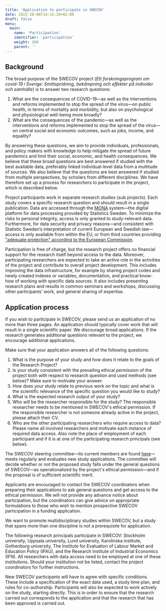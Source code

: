 ```yaml
---
title: 'Application to participate in SWECOV'
date: 2022-10-06T14:15:20+02:00
draft: false
menu:
  main:
    name: 'Participation'
    identifier: 'participation'
    weight: 200
    parent: ''
---
```


## Background

The broad purpose of the SWECOV project (*Ett forskningsprogram om covid-19 i Sverige: Smittspridning, bekämpning och effekter på individer och samhälle*) is to answer two research questions:

  1. What are the consequences of COVID-19—as well as the interventions and reforms implemented to stop the spread of the virus—on public health, in terms of mortality and morbidity, but also on psychological and physiological well-being more broadly?
  2. What are the consequences of the pandemic—as well as the interventions and reforms implemented to stop the spread of the virus—on central social and economic outcomes, such as jobs, income, and equality?

By answering these questions, we aim to provide individuals, professionals, and policy makers with knowledge to help mitigate the spread of future pandemics and limit their social, economic, and health consequences. We believe that these broad questions are best answered if studied with the best available data, preferably linked individual-level data from a multitude of sources. We also believe that the questions are best answered if studied from multiple perspectives, by scholars from different disciplines. We have therefore set up a process for researchers to participate in the project, which is described below.

Project participants work in separate research studies (sub projects). Each study covers a specific research question and should result in a single publication. Data are accessed through the [MONA](https://www.scb.se/en/services/ordering-data-and-statistics/ordering-microdata/mona--statistics-swedens-platform-for-access-to-microdata/) system—the digital platform for data processing provided by Statistics Sweden. To minimize the risks to personal integrity, access is only granted to study-relevant data. Furthermore, for data security and privacy reasons—and consistent with Statistic Sweden’s interpretation of current European and Swedish law—access is only available from within the EU, or from third countries providing ["adequate protection" according to the European Commission](https://ec.europa.eu/info/law/law-topic/data-protection/international-dimension-data-protection/adequacy-decisions_en).

Participation is free of charge, but the research project offers no financial support for the research itself beyond access to the data. Moreover, participating researchers are expected to take an active role in the activities of the project and contribute to overall project development. This includes improving the data infrastructure, for example by sharing project codes and newly created indexes or variables, documentation, and practical know-how of working with specific data sources. It also includes presenting research plans and results in common seminars and workshops, discussing other participants’ work, and general sharing of expertise.

## Application process

If you wish to participate in SWECOV, please send us an application of no more than three pages. An application should typically cover work that will result in a single scientific paper. We discourage broad applications. If the research generates additional questions relevant to the project, we encourage additional applications.

Make sure that your application answers all of the following questions:

  1. What is the purpose of your study and how does it relate to the goals of the Research Project?
  2. Is your study consistent with the prevailing ethical permission of the project both with respect to research question and used methods (see below)? Make sure to motivate your answer.
  3. How does your study relate to previous work on the topic and what is the scientific relevance of the specific question you would like to study?
  4. What is the expected research output of your study?
  5. Who will be the researcher responsible for the study? The responsible researcher needs to be mentioned in SWECOV's ethical permission. If the responsible researcher is not someone already active in the project, please attach their CV.
  6. Who are the other participating researchers who require access to data? Please name all involved researchers and motivate each instance of required data access. Also note the place of employment of each participant and if it is at one of the participating research principals (see below).

The SWECOV steering committee—its current members are found [here](../aboutus/)—meets regularly and evaluates new study applications. The committee will decide whether or not the proposed study falls under the general questions of SWECOV—as operationalized by the project's ethical permission—and if the proposal is of sufficient scientific merit.

Applicants are encouraged to contact the SWECOV coordinators when preparing their applications to ask general questions and get access to the ethical permission. We will not provide any advance notice about participation, but the coordinators can give advice on appropriate formulations to those who wish to mention prospective SWECOV participation in a funding application.

We want to promote multidisciplinary studies within SWECOV, but a study that spans more than one discipline is not a prerequisite for application.

The following research principals participate in SWECOV: Stockholm university, Uppsala university, Lund university, Karolinska institute, Gothenburg university, The Institute for Evaluation of Labour Market and Education Policy (IFAU), and the Research Institute of Industrial Economics (IFN). All researchers with data access need to be employed at one of these institutions. Should your institution not be listed, contact the project coordinators for further instructions.

New SWECOV participants will have to agree with specific conditions. These include a specification of the exact data used, a study time plan, and rules for co-authorship. Participants will also be expected to work actively on the study, starting directly. This is in order to ensure that the research carried out corresponds to the application and that the research that has been approved is carried out.
